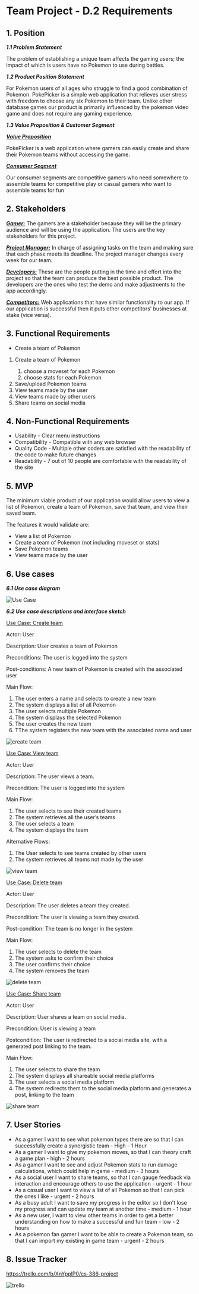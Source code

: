 # Team Project - D.2 Requirements

## 1. Position 

***1.1 Problem Statement***

The problem of establishing a unique team affects the gaming users; the impact of which is users have no Pokemon to use during battles.

***1.2 Product Position Statement***

For Pokemon users of all ages who struggle to find a good combination of Pokemon. PokePicker is a simple web application that relieves user stress with freedom to choose any six Pokemon to their team. Unlike other database games our product is primarily influenced by the pokemon video game and does not require any gaming experience.  

***1.3 Value Proposition & Customer Segment***

<ins>***Value Proposition***</ins>

 PokePicker is a web application where gamers can easily create and share their Pokemon teams without accessing the game.

<ins>***Consumer Segment***</ins>

Our consumer segments are competitive gamers who need somewhere to assemble teams for competitive play or casual gamers who want to assemble teams for fun

## 2. Stakeholders
<ins>***Gamer:***</ins>
The gamers are a stakeholder because they will be the primary audience and will be using the application. The users are the key stakeholders for this project.

<ins>***Project Manager:***</ins>
In charge of assigning tasks on the team and making sure that each phase meets its deadline. The project manager changes every week for our team. 

<ins>***Developers:***</ins>
These are the people putting in the time and effort into the project so that the team can produce the best possible product. The developers are the ones who test the demo and make adjustments to the app accordingly.

<ins>***Competitors:***</ins>
Web applications that have similar functionality to our app. If our application is successful then it puts other competitors’ businesses at stake (vice versa). 

## 3. Functional Requirements 
 - Create a team of Pokemon
 <ol> 
  <li> Create a team of Pokemon </li>
  <ol> 
    <li> choose a moveset for each Pokemon</li>
    <li> choose stats for each Pokemon</li>
    </ol>
  <li> Save/upload Pokemon teams</li>
  <li> View teams made by the user </li>
  <li> View teams made by other users </li>
  <li>  Share teams on social media </li>
</ol>




## 4. Non-Functional Requirements
- Usability - Clear menu instructions 
- Compatibility - Compatible with any web browser
- Quality Code - Multiple other coders are satisfied with the readability of the code to make future changes
- Readability - 7 out of 10 people are comfortable with the readability of the site


## 5. MVP
The minimum viable product of our application would allow users to view a list of Pokemon, create a team of Pokemon, save that team, and view their saved team.

The features it would validate are:
- View a list of Pokemon
- Create a team of Pokemon (not including moveset or stats)
- Save Pokemon teams
- View teams made by the user












## 6. Use cases
***6.1 Use case diagram***

![Use Case](https://github.com/teashas/CS-386-Project/blob/main/images/useCase.PNG) 


***6.2 Use case descriptions and interface sketch***

<ins> Use Case: Create team</ins>

Actor: User

Description: User creates a team of Pokemon

Preconditions: The user is logged into the system

Post-conditions: A new team of Pokemon is created with the associated user

Main Flow:
<ol>
  <li>The user enters a name and selects to create a new team </li>
  <li>The system displays a list of all Pokemon </li>
  <li>The user selects multiple Pokemon  </li>
  <li>The system displays the selected Pokemon </li>
  <li>The user creates the new team </li>
  <li>TThe system registers the new team with the associated name and user</li>
</ol>


![create team](https://github.com/teashas/CS-386-Project/blob/main/images/createTeam.PNG)
 
<ins> Use Case: View team </ins>

Actor: User

Description: The user views a team.

Precondition: The user is logged into the system

Main Flow:
<ol>
  <li>The user selects to see their created teams </li>
  <li>The system retrieves all the user’s teams </li>
  <li> The user selects a team</li>
  <li>The system displays the team </li>
</ol>
Alternative Flows:
<ol>
  <li> The User selects to see teams created by other users</li>
  <li>The system retrieves all teams not made by the user</li>
</ol>

![view team](https://github.com/teashas/CS-386-Project/blob/main/images/viewTeam.PNG)
 
<ins>Use Case: Delete team</ins>

Actor: User

Description: The user deletes a team they created.

Precondition: The user is viewing a team they created.

Post-condition: The team is no longer in the system

Main Flow:
<ol>
  <li>The user selects to delete the team </li>
  <li>The system asks to confirm their choice</li>
  <li> The user confirms their choice</li>
  <li>The system removes the team </li>
</ol>

![delete team](https://github.com/teashas/CS-386-Project/blob/main/images/deleteTeam.PNG)
 
 
<ins>Use Case: Share team</ins>

Actor: User

Description: User shares a team on social media. 

Precondition: User is viewing a team

Postcondition: The user is redirected to a social media site, with a generated post linking to the team.

Main Flow:
<ol>
  <li>The user selects to share the team</li>
  <li>The system displays all shareable social media platforms</li>
  <li> The user selects a social media platform</li>
  <li> The system redirects them to the social media platform and generates a post, linking to the team </li>
</ol>

![share team](https://github.com/teashas/CS-386-Project/blob/main/images/shareTeam.PNG)







## 7. User Stories

- As a gamer I want to see what pokemon types there are so that I can successfully create a synergistic team - High - 1 Hour
- As a gamer I want to give my pokemon moves, so that I can theory craft a game plan - high - 2 hours
- As a gamer I want to see and adjust Pokemon stats to run damage calculations, which could help in game - medium - 3 hours
- As a social user I want to share teams, so that I can gauge feedback via interaction and encourage others to use the application - urgent - 1 hour
- As a casual user I want to view a list of all Pokemon so that I can pick the ones I like - urgent - 2 hours
- As a busy adult I want to save my progress in the editor so I  don't lose my progress and can update my team at another time - medium - 1 hour
- As a new user, I want to view other teams in order to get a better understanding on how to make a successful and fun team - low - 2 hours
- As a pokemon fan gamer I want to be able to create a Pokemon team, so that I can import my existing in game team - urgent - 2 hours

## 8. Issue Tracker
https://trello.com/b/XnYpplP0/cs-386-project

![trello](https://github.com/teashas/CS-386-Project/blob/main/images/trello.PNG)
